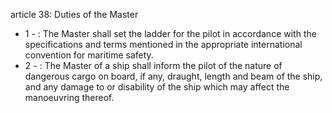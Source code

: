 article 38: Duties of the Master

<ul>
			<li>1 - : The Master shall set the ladder for the pilot in accordance with the specifications and terms mentioned in the appropriate international convention for maritime safety. <ul>
			</ul></li>			<li>2 - : The Master of a ship shall inform the pilot of the nature of dangerous cargo on board, if any, draught, length and beam of the ship, and any damage to or disability of the ship which may affect the manoeuvring thereof. <ul>
			</ul></li></ul>